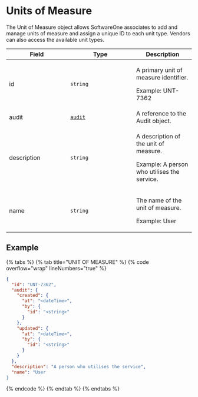 # Units of Measure

The Unit of Measure object allows SoftwareOne associates to add and manage units of measure and assign a unique ID to each unit type. Vendors can also access the available unit types.

<table><thead><tr><th width="150">Field</th><th width="163">Type</th><th>Description</th></tr></thead><tbody><tr><td>id</td><td><code>string</code></td><td><p>A primary unit of measure identifier. </p><p>Example: UNT-7362</p></td></tr><tr><td>audit</td><td><a href="../../common-api-objects/audit.md"><code>audit</code></a></td><td>A reference to the Audit object.</td></tr><tr><td>description</td><td><code>string</code></td><td><p>A description of the unit of measure. </p><p>Example: A person who utilises the service.</p></td></tr><tr><td>name</td><td><code>string</code></td><td><p>The name of the unit of measure. </p><p>Example: User</p></td></tr></tbody></table>

## Example

{% tabs %}
{% tab title="UNIT OF MEASURE" %}
{% code overflow="wrap" lineNumbers="true" %}
```json
{
  "id": "UNT-7362", 
  "audit": {
    "created": {
      "at": "<dateTime>",
      "by": {
        "id": "<string>"
      }
    },
    "updated": {
      "at": "<dateTime>",
      "by": {
        "id": "<string>"
      }
    }
  },
  "description": "A person who utilises the service",
  "name": "User
}
```
{% endcode %}
{% endtab %}
{% endtabs %}
